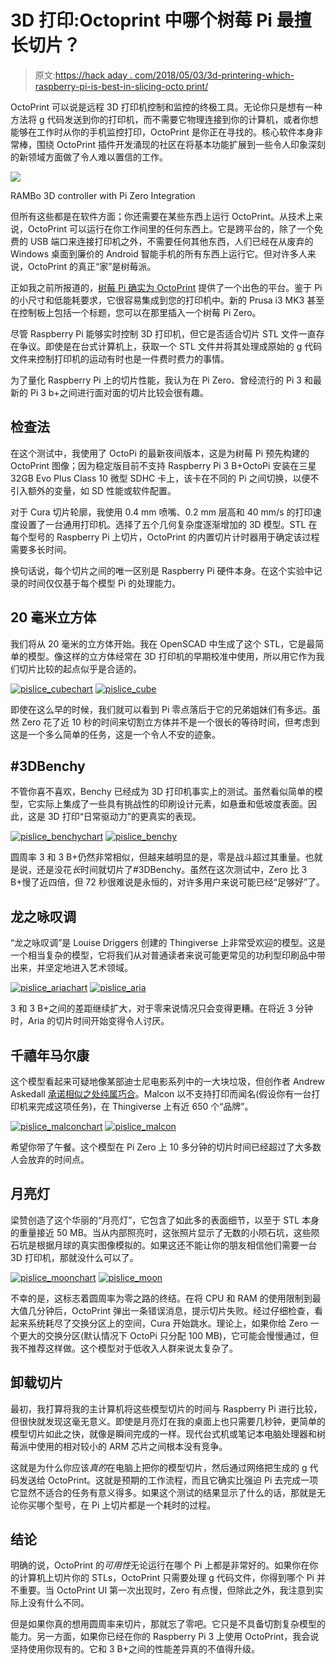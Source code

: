 # 3D 打印:Octoprint 中哪个树莓 Pi 最擅长切片？

> 原文:[https://hack aday . com/2018/05/03/3d-printering-which-raspberry-pi-is-best-in-slicing-octo print/](https://hackaday.com/2018/05/03/3d-printering-which-raspberry-pi-is-best-at-slicing-in-octoprint/)

OctoPrint 可以说是远程 3D 打印机控制和监控的终极工具。无论你只是想有一种方法将 g 代码发送到你的打印机，而不需要它物理连接到你的计算机，或者你想能够在工作时从你的手机监控打印，OctoPrint 是你正在寻找的。核心软件本身非常棒，围绕 OctoPrint 插件开发涌现的社区在将基本功能扩展到一些令人印象深刻的新领域方面做了令人难以置信的工作。

[![](../Images/4b2c4f60313633f2ab3c6cbb97356005.png)](https://hackaday.com/wp-content/uploads/2018/04/pislice_rambo.jpg)

RAMBo 3D controller with Pi Zero Integration

但所有这些都是在软件方面；你还需要在某些东西上运行 OctoPrint。从技术上来说，OctoPrint 可以运行在你工作间里的任何东西上。它是跨平台的，除了一个免费的 USB 端口来连接打印机之外，不需要任何其他东西，人们已经在从废弃的 Windows 桌面到廉价的 Android 智能手机的所有东西上运行它。但对许多人来说，OctoPrint 的真正“家”是树莓派。

正如我之前所报道的，[树莓 Pi 确实为 OctoPrint](http://hackaday.com/2018/01/03/upgrading-a-3d-printer-with-octoprint/) 提供了一个出色的平台。鉴于 Pi 的小尺寸和低能耗要求，它很容易集成到您的打印机中。新的 Prusa i3 MK3 甚至在控制板上包括一个标题，您可以在那里插入一个树莓 Pi Zero。

尽管 Raspberry Pi 能够实时控制 3D 打印机，但它是否适合切片 STL 文件一直存在争议。即使是在台式计算机上，获取一个 STL 文件并将其处理成原始的 g 代码文件来控制打印机的运动有时也是一件费时费力的事情。

为了量化 Raspberry Pi 上的切片性能，我认为在 Pi Zero、曾经流行的 Pi 3 和最新的 Pi 3 b+之间进行面对面的切片比较会很有趣。

## 检查法

在这个测试中，我使用了 OctoPi 的最新夜间版本，这是为树莓 Pi 预先构建的 OctoPrint 图像；因为稳定版目前不支持 Raspberry Pi 3 B+OctoPi 安装在三星 32GB Evo Plus Class 10 微型 SDHC 卡上，该卡在不同的 Pi 之间切换，以便不引入额外的变量，如 SD 性能或软件配置。

对于 Cura 切片轮廓，我使用 0.4 mm 喷嘴、0.2 mm 层高和 40 mm/s 的打印速度设置了一台通用打印机。选择了五个几何复杂度逐渐增加的 3D 模型。STL 在每个型号的 Raspberry Pi 上切片，OctoPrint 的内置切片计时器用于确定该过程需要多长时间。

换句话说，每个切片之间的唯一区别是 Raspberry Pi 硬件本身。在这个实验中记录的时间仅仅基于每个模型 Pi 的处理能力。

## 20 毫米立方体

我们将从 20 毫米的立方体开始。我在 OpenSCAD 中生成了这个 STL，它是最简单的模型。像这样的立方体经常在 3D 打印机的早期校准中使用，所以用它作为我们切片比较的起点似乎是合适的。

 [![pislice_cubechart](../Images/3dce4e9deba641dcad2f704ef0a3b153.png "pislice_cubechart")](https://i0.wp.com/hackaday.com/wp-content/uploads/2018/04/pislice_cubechart.png?ssl=1)  [![pislice_cube](../Images/27c1f4d5eaa38a444ae5adc612c04c1f.png "pislice_cube")](https://i0.wp.com/hackaday.com/wp-content/uploads/2018/04/pislice_cube.jpg?ssl=1) 

即使在这么早的时候，我们就可以看到 Pi 零点落后于它的兄弟姐妹们有多远。虽然 Zero 花了近 10 秒的时间来切割立方体并不是一个很长的等待时间，但考虑到这是一个多么简单的任务，这是一个令人不安的迹象。

## #3DBenchy

不管你喜不喜欢，Benchy 已经成为 3D 打印机事实上的测试。虽然看似简单的模型，它实际上集成了一些具有挑战性的印刷设计元素，如悬垂和低坡度表面。因此，这是 3D 打印“日常驱动力”的更真实的表现。

 [![pislice_benchychart](../Images/5d0300db9c6f4c6f1869f325a1fae386.png "pislice_benchychart")](https://i0.wp.com/hackaday.com/wp-content/uploads/2018/04/pislice_benchychart.png?ssl=1)  [![pislice_benchy](../Images/088f23f2cf51593c5a00a8732af7ee42.png "pislice_benchy")](https://i0.wp.com/hackaday.com/wp-content/uploads/2018/04/pislice_benchy.jpg?ssl=1) 

圆周率 3 和 3 B+仍然非常相似，但越来越明显的是，零是战斗超过其重量。也就是说，还是没花*长*时间就切片了#3DBenchy。虽然在这次测试中，Zero 比 3 B+慢了近四倍，但 72 秒很难说是永恒的，对许多用户来说可能已经“足够好”了。

## 龙之咏叹调

“龙之咏叹调”是 Louise Driggers 创建的 Thingiverse 上非常受欢迎的模型。这是一个相当复杂的模型，它将我们从对普通读者来说可能更常见的功利型印刷品中带出来，并坚定地进入艺术领域。

 [![pislice_ariachart](../Images/81aae57f9ee76916311850775f4b242f.png "pislice_ariachart")](https://i0.wp.com/hackaday.com/wp-content/uploads/2018/04/pislice_ariachart.png?ssl=1)  [![pislice_aria](../Images/c391d2364da93b2f1d75455fff8975db.png "pislice_aria")](https://i0.wp.com/hackaday.com/wp-content/uploads/2018/04/pislice_aria.jpg?ssl=1) 

3 和 3 B+之间的差距继续扩大，对于零来说情况只会变得更糟。在将近 3 分钟时，Aria 的切片时间开始变得令人讨厌。

## 千禧年马尔康

这个模型看起来可疑地像某部迪士尼电影系列中的一大块垃圾，但创作者 Andrew Askedall [承诺相似之处纯属巧合](https://www.thingiverse.com/thing:919475)。Malcon 以不支持打印而闻名(假设你有一台打印机来完成这项任务)，在 Thingiverse 上有近 650 个“品牌”。

 [![pislice_malconchart](../Images/2b52332a48911850638f03a5d630f351.png "pislice_malconchart")](https://i0.wp.com/hackaday.com/wp-content/uploads/2018/04/pislice_malconchart.png?ssl=1)  [![pislice_malcon](../Images/757b7d7b28d8f5ae5cc283ee3ebaf6ac.png "pislice_malcon")](https://i0.wp.com/hackaday.com/wp-content/uploads/2018/04/pislice_malcon.jpg?ssl=1) 

希望你带了午餐。这个模型在 Pi Zero 上 10 多分钟的切片时间已经超过了大多数人会放弃的时间点。

## 月亮灯

梁赞创造了这个华丽的“月亮灯”，它包含了如此多的表面细节，以至于 STL 本身的重量接近 50 MB。当从内部照亮时，这张照片显示了无数的小陨石坑，这些陨石坑是根据月球的真实图像模拟的。如果这还不能让你的朋友相信他们需要一台 3D 打印机，那就没什么可以了。

 [![pislice_moonchart](../Images/cc6aa41b97025ae9ddb447dfa27c1032.png "pislice_moonchart")](https://i0.wp.com/hackaday.com/wp-content/uploads/2018/04/pislice_moonchart.png?ssl=1)  [![pislice_moon](../Images/faf43075abc78394f058148cab711e8a.png "pislice_moon")](https://i0.wp.com/hackaday.com/wp-content/uploads/2018/04/pislice_moon.jpg?ssl=1) 

不幸的是，这标志着圆周率为零之路的终结。在将 CPU 和 RAM 的使用限制到最大值几分钟后，OctoPrint 弹出一条错误消息，提示切片失败。经过仔细检查，看起来系统耗尽了交换分区上的空间，Cura 开始跳水。理论上，如果你给 Zero 一个更大的交换分区(默认情况下 OctoPi 只分配 100 MB)，它可能会慢慢通过，但我不推荐这样做。这个模型对于低收入人群来说太复杂了。

## 卸载切片

最初，我打算将我的主计算机将这些模型切片的时间与 Raspberry Pi 进行比较，但很快就发现这毫无意义。即使是月亮灯在我的桌面上也只需要几秒钟，更简单的模型切片如此之快，就像是瞬间完成的一样。现代台式机或笔记本电脑处理器和树莓派中使用的相对较小的 ARM 芯片之间根本没有竞争。

这就是为什么你应该*真的*在电脑上把你的模型切片，然后通过网络把生成的 g 代码发送给 OctoPrint。这就是预期的工作流程，而且它确实比强迫 Pi 去完成一项它显然不适合的任务有意义得多。如果这个测试的结果显示了什么的话，那就是无论你买哪个型号，在 Pi 上切片都是一个耗时的过程。

## 结论

明确的说，OctoPrint 的*可用性*无论运行在哪个 Pi 上都是非常好的。如果你在你的计算机上切片你的 STLs，OctoPrint 只需要处理 g 代码文件，你得到哪个 Pi 并不重要。当 OctoPrint UI 第一次出现时，Zero 有点慢，但除此之外，我注意到实际上没有什么不同。

但是如果你真的想用圆周率来切片，那就忘了零吧。它只是不具备切割复杂模型的能力。另一方面，如果你已经在你的 Raspberry Pi 3 上使用 OctoPrint，我会说坚持使用你现有的。它和 3 B+之间的性能差异真的不值得升级。